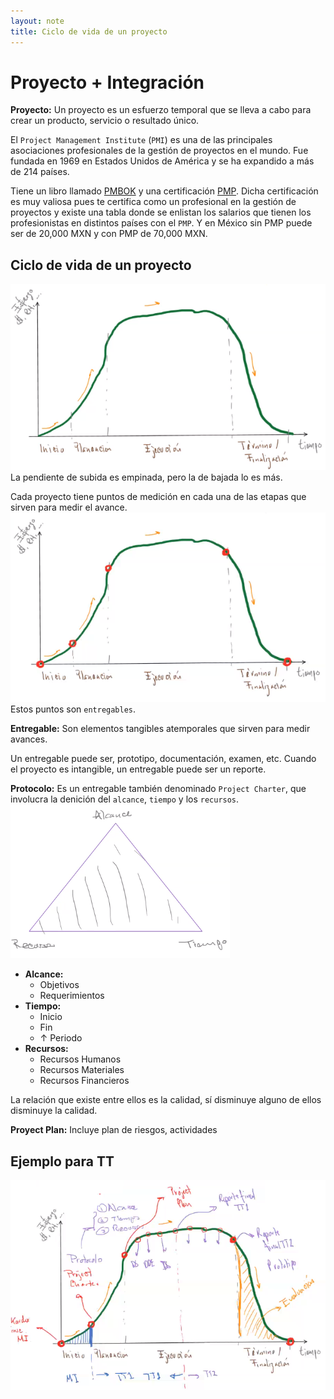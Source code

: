 ```yaml
---
layout: note
title: Ciclo de vida de un proyecto
---
```


# Proyecto + Integración
**Proyecto:** Un proyecto es un esfuerzo temporal que se lleva a cabo para crear un producto, servicio o resultado único.

El `Project Management Institute` (`PMI`) es una de las principales asociaciones profesionales de la gestión de proyectos en el mundo. Fue fundada en 1969 en Estados Unidos de América y se ha expandido a más de 214 países. 

Tiene un libro llamado [PMBOK](http://amzn.to/2u0QoLW) y una certificación [PMP](http://www.pmoinformatica.com/2020/06/la-certificacion-pmp-internacional-2020.html). Dicha certificación es muy valiosa pues te certifica como un profesional en la gestión de proyectos y existe una tabla donde se enlistan los salarios que tienen los profesionistas en distintos países con el `PMP`. Y en México sin PMP puede ser de 20,000 MXN y con PMP de 70,000 MXN.

## Ciclo de vida de un proyecto
![0e572f57498cafaa7c3e70e6d137914f.png](../../img/b2df06e686df4f28ad70a58307c1bc74.png)
La pendiente de subida es empinada, pero la de bajada lo es más.

Cada proyecto tiene puntos de medición en cada una de las etapas que sirven para medir el avance.
![8cb31adb8c70e13e0caff3933a2d872a.png](../../img/19c0689cf8ef49259e6219bda92aeb77.png)
Estos puntos son `entregables`.

**Entregable:** Son elementos tangibles atemporales que sirven para medir avances.

Un entregable puede ser, prototipo, documentación, examen, etc.
Cuando el proyecto es intangible, un entregable puede ser un reporte.

**Protocolo:** Es un entregable también denominado `Project Charter`, que involucra la denición del `alcance`, `tiempo` y los `recursos`.
![e57da13543f9714ba4186a1a5e3da0b5.png](../../img/823edcd85f0f425db3e7a07a8c197d56.png)
* **Alcance:**
	* Objetivos
	* Requerimientos
* **Tiempo:**
	* Inicio
	* Fin
	* $\uparrow$ Periodo
* **Recursos:**
	* Recursos Humanos
	* Recursos Materiales
	* Recursos Financieros

La relación que existe entre ellos es la calidad, sí disminuye alguno de ellos disminuye la calidad.

**Proyect Plan:** Incluye plan de riesgos, actividades

## Ejemplo para TT
![b15058884ee93efd924a69be7b2ff440.png](../../img/20f4c18bfc4241fba4ab4a57755bffa1.png)
